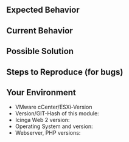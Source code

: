 ## Expected Behavior
<!--- If you're describing a bug, tell us what should happen -->
<!--- If you're suggesting a change/improvement, tell us how it should work -->

## Current Behavior
<!--- If describing a bug, tell us what happens instead of the expected behavior -->
<!--- If suggesting a change/improvement, explain the difference from current behavior -->

## Possible Solution
<!--- Not obligatory, but suggest a fix/reason for the bug, -->
<!--- or ideas how to implement:  the addition or change -->

## Steps to Reproduce (for bugs)
<!--- Provide a link to a live example, or an unambiguous set of steps to -->
<!--- reproduce this bug. Include configuration, logs, etc. to reproduce, if relevant -->

## Your Environment
<!--- Include as many relevant details about the environment you experienced the problem in -->
* VMware cCenter/ESXi-Version
* Version/GIT-Hash of this module:
* Icinga Web 2 version:
* Operating System and version:
* Webserver, PHP versions:
